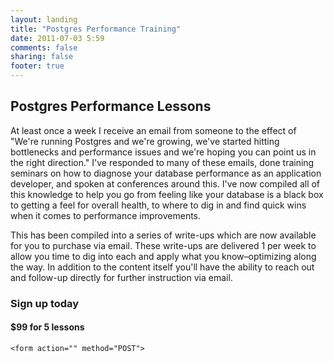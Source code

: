 ```yaml
---
layout: landing
title: "Postgres Performance Training"
date: 2011-07-03 5:59
comments: false
sharing: false
footer: true
---
```


## Postgres Performance Lessons

<p>
At least once a week I receive an email from someone to the effect of "We're running Postgres and we're growing, we've started hitting bottlenecks and performance issues and we're hoping you can point us in the right direction." I've responded to many of these emails, done training seminars on how to diagnose your database performance as an application developer, and spoken at conferences around this. I've now compiled all of this knowledge to help you go from feeling like your database is a black box to getting a feel for overall health, to where to dig in and find quick wins when it comes to performance improvements. 
</p>
<p>
This has been compiled into a series of write-ups which are now available for you to purchase via email. These write-ups are delivered 1 per week to allow you time to dig into each and apply what you know–optimizing along the way. In addition to the content itself you'll have the ability to reach out and follow-up directly for further instruction via email.
</p>
<p>

<h3>Sign up today</h3>
<h4>$99 for 5 lessons</h4>

    <form action="" method="POST">
  <script
    src="https://checkout.stripe.com/checkout.js" class="stripe-button"
    data-key="pk_test_4a1L40pOobsNMj7GBaxkJf0p"
    data-amount="9999"
    data-name="Postgres Performance Lessons"
    data-description="5 Lessons ($99.99)"
    data-image="/128x128.png">
  </script>
</form>
</p>

